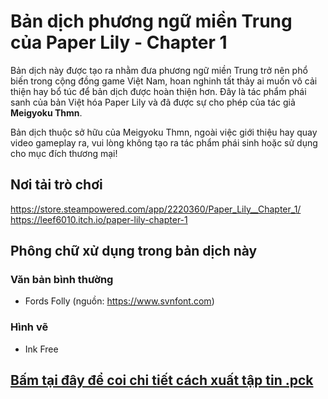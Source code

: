 # Bản dịch phương ngữ miền Trung của Paper Lily - Chapter 1
Bản dịch này được tạo ra nhằm đưa phương ngữ miền Trung trở nên phổ biến trong cộng đồng game Việt Nam, hoan nghinh tất thảy ai muốn vô cải thiện hay bổ túc để bản dịch được hoàn thiện hơn. Đây là tác phẩm phái sanh của bản Việt hóa Paper Lily và đã được sự cho phép của tác giả **Meigyoku Thmn**.

Bản dịch thuộc sở hữu của Meigyoku Thmn, ngoài việc giới thiệu hay quay video gameplay ra, vui lòng không tạo ra tác phẩm phái sinh hoặc sử dụng cho mục đích thương mại!

## Nơi tải trò chơi
https://store.steampowered.com/app/2220360/Paper_Lily__Chapter_1/<br>
https://leef6010.itch.io/paper-lily-chapter-1

## Phông chữ xử dụng trong bản dịch này
### Văn bản bình thường
- Fords Folly (nguồn: https://www.svnfont.com)
### Hình vẽ
- Ink Free

## [Bấm tại đây để coi chi tiết cách xuất tập tin .pck](https://codeberg.org/Meigyoku-Thmn/Paper-Lily-Vietnamese-Translation)